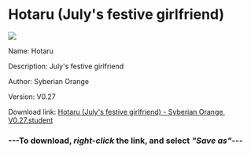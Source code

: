 # Hotaru (July's festive girlfriend)

<img src = "https://raw.githubusercontent.com/Arbiter1223/Koukou-Gurashi-Custom-Students/master/Students/Files/Hotaru%20(July's%20festive%20girlfriend).png">

Name: Hotaru

Description: July's festive girlfriend

Author: Syberian Orange

Version: V0.27

Download link: <a href="https://raw.githubusercontent.com/Arbiter1223/Koukou-Gurashi-Custom-Students/master/Students/Files/Hotaru%20(July's%20festive%20girlfriend)%20-%20Syberian%20Orange%2C%20V0.27.student">Hotaru (July's festive girlfriend) - Syberian Orange, V0.27.student</a>

### ---**To download, _right-click_ the link, and select _"Save as"_**---

